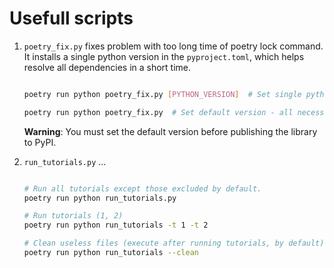 # Usefull scripts

1. ```poetry_fix.py``` fixes problem with too long time of poetry lock command. It installs a single python version in the ```pyproject.toml```, which helps resolve all dependencies in a short time.

    ```bash

    poetry run python poetry_fix.py [PYTHON_VERSION]  # Set single python version := {6, 7, 8, 9}

    poetry run python poetry_fix.py  # Set default version - all necessary pythons for library

    ```

    **Warning**: You must set the default version before publishing the library to PyPI.

2. ```run_tutorials.py``` ...

    ```bash

    # Run all tutorials except those excluded by default.
    poetry run python run_tutorials.py

    # Run tutorials (1, 2)
    poetry run python run_tutorials -t 1 -t 2

    # Clean useless files (execute after running tutorials, by default)
    poetry run python run_tutorials --clean

    ```

